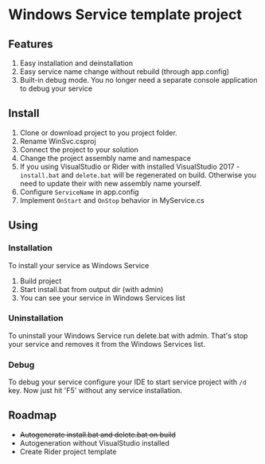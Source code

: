 # Windows Service template project #

## Features ##

1. Easy installation and deinstallation
2. Easy service name change without rebuild (through app.config)
3. Built-in debug mode. You no longer need a separate console application to debug your service


## Install ##

1. Clone or download project to you project folder.
2. Rename WinSvc.csproj
3. Connect the project to your solution
4. Change the project assembly name and namespace
5. If you using VisualStudio or Rider with installed VisualStudio 2017 - `install.bat` and `delete.bat` will be regenerated on build. 
	Otherwise you need to update their with new assembly name yourself.
6. Configure `ServiceName` in app.config
7. Implement `OnStart` and `OnStop` behavior in MyService.cs

## Using ##

### Installation ###

To install your service as Windows Service 

1. Build project
2. Start install.bat from output dir (with admin)
3. You can see your service in Windows Services list

### Uninstallation ###

To uninstall your Windows Service run delete.bat with admin. That's stop your service and removes it from the Windows Services list.

### Debug ###

To debug your service configure your IDE to start service project with `/d` key. Now just hit 'F5' without any service installation.

## Roadmap ##

* ~~Autogenerate install.bat and delete.bat on build~~
* Autogeneration without VisualStudio installed
* Create Rider project template
